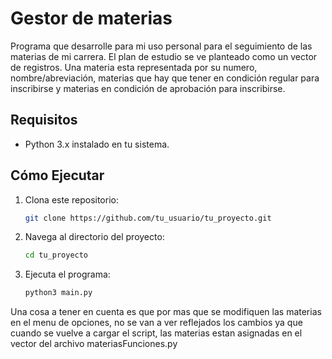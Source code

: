 # Gestor de materias

Programa que desarrolle para mi uso personal para el seguimiento de las materias de mi carrera.
El plan de estudio se ve planteado como un vector de registros.
Una materia esta representada por su numero, nombre/abreviación, materias que hay que tener en condición regular para inscribirse y materias en condición de aprobación para inscribirse.

## Requisitos

- Python 3.x instalado en tu sistema.

## Cómo Ejecutar

1. Clona este repositorio:

    ```bash
    git clone https://github.com/tu_usuario/tu_proyecto.git
    ```

2. Navega al directorio del proyecto:

    ```bash
    cd tu_proyecto
    ```

3. Ejecuta el programa:

    ```bash
    python3 main.py
    ```

Una cosa a tener en cuenta es que por mas que se modifiquen las materias en el menu de opciones, no se van a ver reflejados los cambios ya que cuando se vuelve a cargar el script, las materias estan asignadas en el vector del archivo materiasFunciones.py